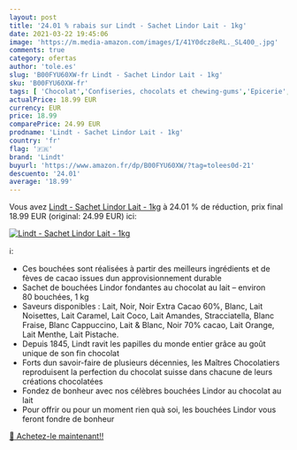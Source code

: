 ```yaml
---
layout: post
title: '24.01 % rabais sur Lindt - Sachet Lindor Lait - 1kg'
date: 2021-03-22 19:45:06
image: 'https://m.media-amazon.com/images/I/41Y0dcz8eRL._SL400_.jpg'
comments: true
category: ofertas
author: 'tole.es'
slug: 'B00FYU60XW-fr Lindt - Sachet Lindor Lait - 1kg'
sku: 'B00FYU60XW-fr'
tags: [ 'Chocolat','Confiseries, chocolats et chewing-gums','Epicerie','Friandises au chocolat','lindt','Épicerie', ]
actualPrice: 18.99 EUR
currency: EUR
price: 18.99
comparePrice: 24.99 EUR
prodname: 'Lindt - Sachet Lindor Lait - 1kg'
country: 'fr'
flag: '🇫🇷'
brand: 'Lindt'
buyurl: 'https://www.amazon.fr/dp/B00FYU60XW/?tag=tolees0d-21'
descuento: '24.01'
average: '18.99'
---
```


Vous avez [Lindt - Sachet Lindor Lait - 1kg](https://www.amazon.fr/dp/B00FYU60XW/?tag=tolees0d-21)  à  24.01 % de réduction, prix final  18.99 EUR (original: 24.99 EUR) ici:

[![Lindt - Sachet Lindor Lait - 1kg](https://m.media-amazon.com/images/I/41Y0dcz8eRL._SL400_.jpg)](https://www.amazon.fr/dp/B00FYU60XW/?tag=tolees0d-21)

ℹ️:

- Ces bouchées sont réalisées à partir des meilleurs ingrédients et de fèves de cacao issues dun approvisionnement durable
- Sachet de bouchées Lindor fondantes au chocolat au lait – environ 80 bouchées, 1 kg
- Saveurs disponibles : Lait, Noir, Noir Extra Cacao 60%, Blanc, Lait Noisettes, Lait Caramel, Lait Coco, Lait Amandes, Stracciatella, Blanc Fraise, Blanc Cappuccino, Lait & Blanc, Noir 70% cacao, Lait Orange, Lait Menthe, Lait Pistache.
- Depuis 1845, Lindt ravit les papilles du monde entier grâce au goût unique de son fin chocolat
- Forts dun savoir-faire de plusieurs décennies, les Maîtres Chocolatiers reproduisent la perfection du chocolat suisse dans chacune de leurs créations chocolatées
- Fondez de bonheur avec nos célèbres bouchées Lindor au chocolat au lait
- Pour offrir ou pour un moment rien quà soi, les bouchées Lindor vous feront fondre de bonheur

[🛒 Achetez-le maintenant!!](https://www.amazon.fr/dp/B00FYU60XW/?tag=tolees0d-21)
